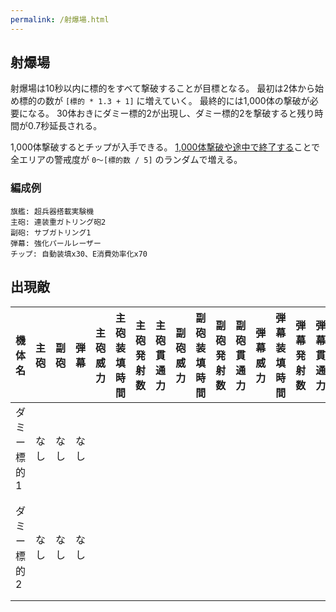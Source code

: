 ```yaml
---
permalink: /射爆場.html
---
```

## 射爆場

射爆場は10秒以内に標的をすべて撃破することが目標となる。
最初は2体から始め標的の数が `[標的 * 1.3 + 1]` に増えていく。
最終的には1,000体の撃破が必要になる。
30体おきにダミー標的2が出現し、ダミー標的2を撃破すると残り時間が0.7秒延長される。

1,000体撃破するとチップが入手できる。
[1,000体撃破や途中で終了する](バグ.md#弾幕射爆場バグ)ことで全エリアの警戒度が `0～[標的数 / 5]` のランダムで増える。

### 編成例

```
旗艦: 超兵器搭載実験機
主砲: 連装重ガトリング砲2
副砲: サブガトリング1
弾幕: 強化パールレーザー
チップ: 自動装填x30、E消費効率化x70
```

## 出現敵

<ul class="enemies-list"></ul>

| 機体名      | 主砲 | 副砲 | 弾幕 | 主砲威力 | 主砲装填時間 | 主砲発射数 | 主砲貫通力 | 副砲威力 | 副砲装填時間 | 副砲発射数 | 副砲貫通力 | 弾幕威力 | 弾幕装填時間 | 弾幕発射数 | 弾幕貫通力 | 機関      | 設計図     | 実弾カット | Eカット | 爆風カット | 回避率 | 爆風回避率 | 回復間隔 | 装甲 | 速度 | 対火災力 | 対電磁力 | 資金 | 功績値 | 救出人数 | 登場ステージ   |
|-------------|------|------|------|---------:|-------------:|-----------:|-----------:|---------:|-------------:|-----------:|-----------:|---------:|-------------:|-----------:|-----------:|-----------|------------|-----------:|--------:|-----------:|-------:|-----------:|----------|-----:|-----:|---------:|---------:|-----:|-------:|---------:|----------------|
| ダミー標的1 | なし | なし | なし |          |              |            |            |          |              |            |            |          |              |            |            | 軽燃料炉A | ダミー戦艦 |        50% |     50% |        50% |     0% |         0% | なし     |    1 | 0.10 |      100 |      100 |    0 |      0 |       -1 | 通常           |
| ダミー標的2 | なし | なし | なし |          |              |            |            |          |              |            |            |          |              |            |            | 軽燃料炉A | ダミー要塞 |        50% |    100% |       100% |     0% |         0% | なし     |    1 | 2.10 |      100 |      100 |    0 |      0 |       -1 | 30体ごとに出現 |
